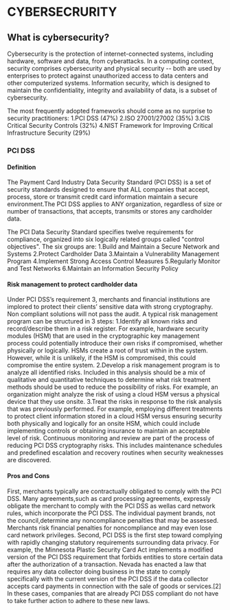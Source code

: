 # CYBERSECRURITY
## What is cybersecurity?
Cybersecurity is the protection of internet-connected systems, including hardware, software and data, from cyberattacks. In a computing context, security comprises cybersecurity and physical security -- both are used by enterprises to protect against unauthorized access to data centers and other computerized systems. Information security, which is designed to maintain the confidentiality, integrity and availability of data, is a subset of cybersecurity.

The most frequently adopted frameworks should come as no surprise to security practitioners:
1.PCI DSS (47%)
2.ISO 27001/27002 (35%)
3.CIS Critical Security Controls (32%)
4.NIST Framework for Improving Critical Infrastructure Security (29%)
### PCI DSS
#### Definition
The Payment Card Industry Data Security Standard (PCI DSS) is a set of security standards designed to ensure that ALL companies that accept, process, store or transmit credit card information maintain a secure environment.The PCI DSS applies to ANY organization, regardless of size or number of transactions, that accepts, transmits or stores any cardholder data.

The PCI Data Security Standard specifies twelve requirements for compliance, organized into six logically related groups called "control objectives". The six groups are:
1.Build and Maintain a Secure Network and Systems
2.Protect Cardholder Data
3.Maintain a Vulnerability Management Program
4.Implement Strong Access Control Measures
5.Regularly Monitor and Test Networks
6.Maintain an Information Security Policy
#### Risk management to protect cardholder data
Under PCI DSS’s requirement 3, merchants and financial institutions are implored to protect their clients’ sensitive data with strong cryptography. Non compliant solutions will not pass the audit. A typical risk management program can be structured in 3 steps:
1.Identify all known risks and record/describe them in a risk register. For example, hardware security modules (HSM) that are used in the cryptographic key management process could potentially introduce their own risks if compromised, whether physically or logically. HSMs create a root of trust within in the system. However, while it is unlikely, if the HSM is compromised, this could compromise the entire system.
2.Develop a risk management program is to analyze all identified risks. Included in this analysis should be a mix of qualitative and quantitative techniques to determine what risk treatment methods should be used to reduce the possibility of risks. For example, an organization might analyze the risk of using a cloud HSM versus a physical device that they use onsite.
3.Treat the risks in response to the risk analysis that was previously performed. For example, employing different treatments to protect client information stored in a cloud HSM versus ensuring security both physically and logically for an onsite HSM, which could include implementing controls or obtaining insurance to maintain an acceptable level of risk.
Continuous monitoring and review are part of the process of reducing PCI DSS cryptography risks. This includes maintenance schedules and predefined escalation and recovery routines when security weaknesses are discovered.
#### Pros and Cons
First, merchants typically are contractually obligated to comply with the PCI DSS. Many agreements,such as card processing agreements, expressly obligate the merchant to comply with the PCI DSS as wellas card network rules, which incorporate the PCI DSS. The individual payment brands, not the council,determine any noncompliance penalties that may be assessed. Merchants risk financial penalties for
noncompliance and may even lose card network privileges.
Second, PCI DSS is the first step toward complying with rapidly changing statutory requirements surrounding data privacy. For example, the Minnesota Plastic Security Card Act implements a modified version of the PCI DSS requirement that forbids entities to store certain data after the authorization of a transaction. Nevada has enacted a law that requires any data collector doing business in the state to
comply specifically with the current version of the PCI DSS if the data collector accepts card payments in connection with the sale of goods or services.[2] In these cases, companies that are already PCI DSS compliant do not have to take further action to adhere to these new laws.
